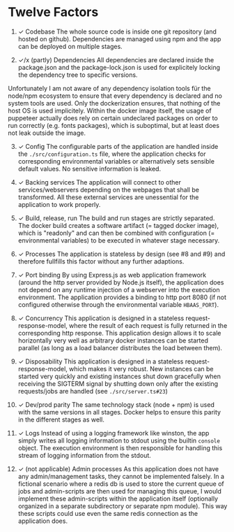 # Twelve Factors
1. ✓ Codebase
The whole source code is inside one git repository (and hosted on github). Dependencies are managed using npm and the app can be deployed on multiple stages.

2. ✓/x (partly) Dependencies
All dependencies are declared inside the package.json and the package-lock.json is used for explicitely locking the dependency tree to specific versions.

Unfortunately I am not aware of any dependency isolation tools für the node/npm ecosystem to ensure that every dependency is declared and no system tools are used. Only the dockerization ensures, that nothing of the host OS is used implicitely. Within the docker image itself, the usage of puppeteer actually does rely on certain undeclared packages on order to run correctly (e.g. fonts packages), which is suboptimal, but at least does not leak outside the image.

3. ✓ Config
The configurable parts of the application are handled inside the `./src/configuration.ts` file, where the application checks for corresponding environmental variables or alternatively sets sensible default values. No sensitive information is leaked.

4. ✓ Backing services
The application will connect to other services/webservers depending on the webpages that shall be transformed. All these external services are unessential for the application to work properly.

5. ✓ Build, release, run
The build and run stages are strictly separated. The docker build creates a software artifact (= tagged docker image), which is "readonly" and can then be combined with configuration (= environmental variables) to be executed in whatever stage necessary.

6. ✓ Processes
The application is stateless by design (see #8 and #9) and therefore fullfills this factor without any further adaptions.

7. ✓ Port binding
By using Express.js as web application framework (around the http server provided by Node.js itself), the application does not depend on any runtime injection of a webserver into the execution environment. The application provides a binding to http port 8080 (if not configured otherwise through the environmental variable `HBAAS_PORT`).

8. ✓ Concurrency
This application is designed in a stateless request-response-model, where the result of each request is fully returned in the corresponding http response. This application design allows it to scale horizontally very well as arbitrary docker instances can be started parallel (as long as a load balancer distributes the load between them).

9. ✓ Disposability
This application is designed in a stateless request-response-model, which makes it very robust. New instances can be started very quickly and existing instances shut down gracefully when receiving the SIGTERM signal by shutting down only after the existing requests/jobs are handled (see `./src/server.ts#23`)

10. ✓ Dev/prod parity
The same technology stack (node + npm) is used with the same versions in all stages. Docker helps to ensure this parity in the different stages as well.

11. ✓ Logs
Instead of using a logging framework like winston, the app simply writes all logging information to stdout using the builtin `console` object. The execution environment is then responsible for handling this stream of logging information from the stdout.

12. ✓ (not applicable) Admin processes
As this application does not have any admin/management tasks, they cannot be implemented falsely. In a fictional scenario where a redis db is used to store the current queue of jobs and admin-scripts are then used for managing this queue, I would implement these admin-scripts within the application itself (optionally organized in a separate subdirectory or separate npm module). This way these scripts could use even the same redis connection as the application does.
